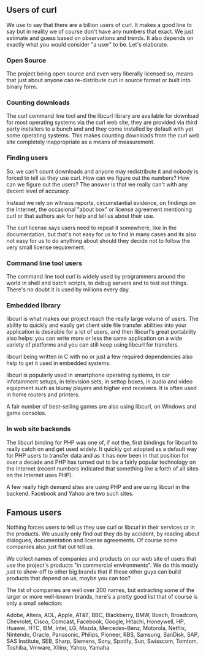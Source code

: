 ## Users of curl

We use to say that there are a billion users of curl. It makes a good line to
say but in reality we of course don't have any numbers that exact. We just
estimate and guess based on observations and trends. It also depends on
exactly what you would consider "a user" to be. Let's elaborate.

### Open Source

The project being open source and even very liberally licensed so, means that
just about anyone can re-distribute curl in source format or built into binary
form.

### Counting downloads

The curl command line tool and the libcurl library are available for download
for most operating systems via the curl web site, they are provided via third
party installers to a bunch and and they come installed by default with yet
some operating systems. This makes counting downloads from the curl web site
completely inappropriate as a means of measurement.

### Finding users

So, we can't count downloads and anyone may redistribute it and nobody is
forced to tell us they use curl. How can we figure out the numbers? How can we
figure out the users? The answer is that we really can't with any decent level
of accuracy.

Instead we rely on witness reports, circumstantial evidence, on findings on
the Internet, the occasional "about box" or license agreement mentioning curl
or that authors ask for help and tell us about their use.

The curl license says users need to repeat it somewhere, like in the
documentation, but that's not easy for us to find in many cases and its also
not easy for us to do anything about should they decide not to follow the very
small license requirement.

### Command line tool users

The command line tool curl is widely used by programmers around the world in
shell and batch scripts, to debug servers and to test out things. There's no
doubt it is used by millions every day.

### Embedded library

libcurl is what makes our project reach the really large volume of users. The
ability to quickly and easily get client side file transfer abilities into
your application is desirable for a lot of users, and then libcurl's great
portability also helps: you can write more or less the same application on a
wide variety of platforms and you can still keep using libcurl for transfers.

libcurl being written in C with no or just a few required dependencies also
help to get it used in embedded systems.

libcurl is popularly used in smartphone operating systems, in car infotainment
setups, in television sets, in settop boxes, in audio and video equipment such
as bluray players and higher end receivers. It is often used in home routers
and printers.

A fair number of best-selling games are also using libcurl, on Windows and
game consoles.

### In web site backends

The libcurl binding for PHP was one of, if not the, first bindings for libcurl
to really catch on and get used widely. It quickly got adopted as a default
way for PHP users to transfer data and as it has now been in that position for
over a decade and PHP has turned out to be a fairly popular technology on the
Internet (recent numbers indicated that something like a forth of all sites on
the Internet uses PHP).

A few really high demand sites are using PHP and are using libcurl in the
backend. Facebook and Yahoo are two such sites.

## Famous users

Nothing forces users to tell us they use curl or libcurl in their services or
in the products. We usually only find out they do by accident, by reading
about dialogues, documentation and license agreements. Of course some
companies also just flat out tell us.

We collect names of companies and products on our web site of users that use
the project's products "in commercial environments". We do this mostly just to
show-off to other big brands that if these other guys can build products that
depend on us, maybe you can too?

The list of companies are well over 200 names, but extracting some of the
larger or more well-known brands, here's a pretty good list that of course is
only a small selection:

Adobe, Altera, AOL, Apple, AT&T, BBC, Blackberry, BMW, Bosch, Broadcom,
Chevrolet, Cisco, Comcast, Facebook, Google, Hitachi, Honeywell, HP, Huawei,
HTC, IBM, Intel, LG, Mazda, Mercedes-Benz, Motorola, Netflix, Nintendo,
Oracle, Panasonic, Philips, Pioneer, RBS, Samsung, SanDisk, SAP, SAS
Institute, SEB, Sharp, Siemens, Sony, Spotify, Sun, Swisscom, Tomtom, Toshiba,
Vmware, Xilinx, Yahoo, Yamaha
